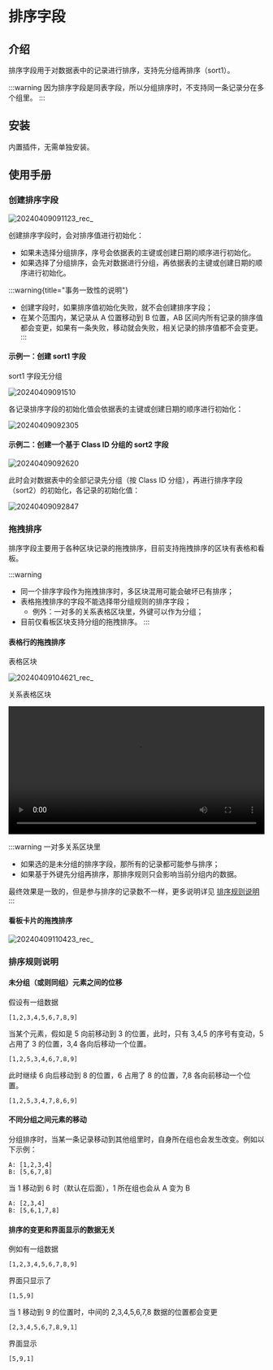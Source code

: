 # 排序字段

<PluginInfo name="field-sort"></PluginInfo>

## 介绍

排序字段用于对数据表中的记录进行排序，支持先分组再排序（sort1）。

:::warning
因为排序字段是同表字段，所以分组排序时，不支持同一条记录分在多个组里。
:::

## 安装

内置插件，无需单独安装。

## 使用手册

### 创建排序字段

![20240409091123_rec_](https://static-docs.nocobase.com/20240409091123_rec_.gif)

创建排序字段时，会对排序值进行初始化：

- 如果未选择分组排序，序号会依据表的主键或创建日期的顺序进行初始化。
- 如果选择了分组排序，会先对数据进行分组，再依据表的主键或创建日期的顺序进行初始化。

:::warning{title="事务一致性的说明"}
- 创建字段时，如果排序值初始化失败，就不会创建排序字段；
- 在某个范围内，某记录从 A 位置移动到 B 位置，AB 区间内所有记录的排序值都会变更，如果有一条失败，移动就会失败，相关记录的排序值都不会变更。
:::

#### 示例一：创建 sort1 字段

sort1 字段无分组

![20240409091510](https://static-docs.nocobase.com/20240409091510.png)

各记录排序字段的初始化值会依据表的主键或创建日期的顺序进行初始化：

![20240409092305](https://static-docs.nocobase.com/20240409092305.png)

#### 示例二：创建一个基于 Class ID 分组的 sort2 字段

![20240409092620](https://static-docs.nocobase.com/20240409092620.png)

此时会对数据表中的全部记录先分组（按 Class ID 分组），再进行排序字段（sort2）的初始化，各记录的初始化值：

![20240409092847](https://static-docs.nocobase.com/20240409092847.png)

### 拖拽排序

排序字段主要用于各种区块记录的拖拽排序，目前支持拖拽排序的区块有表格和看板。

:::warning
- 同一个排序字段作为拖拽排序时，多区块混用可能会破坏已有排序；
- 表格拖拽排序的字段不能选择带分组规则的排序字段；
  - 例外：一对多的关系表格区块里，外键可以作为分组；
- 目前仅看板区块支持分组的拖拽排序。
:::

#### 表格行的拖拽排序

表格区块

![20240409104621_rec_](https://static-docs.nocobase.com/20240409104621_rec_.gif)

关系表格区块

<video controls width="100%" src="https://nocobase-docs.oss-cn-beijing.aliyuncs.com/20240409111903_rec_.mp4" title="Title"></video>

:::warning
一对多关系区块里

- 如果选的是未分组的排序字段，那所有的记录都可能参与排序；
- 如果基于外键先分组再排序，那排序规则只会影响当前分组内的数据。

最终效果是一致的，但是参与排序的记录数不一样，更多说明详见 [排序规则说明](#排序规则说明)
:::

#### 看板卡片的拖拽排序

![20240409110423_rec_](https://static-docs.nocobase.com/20240409110423_rec_.gif)

### 排序规则说明

#### 未分组（或则同组）元素之间的位移

假设有一组数据

```
[1,2,3,4,5,6,7,8,9]
```

当某个元素，假如是 5 向前移动到 3 的位置，此时，只有 3,4,5 的序号有变动，5 占用了 3 的位置，3,4 各向后移动一个位置。

```
[1,2,5,3,4,6,7,8,9]
```

此时继续 6 向后移动到 8 的位置，6 占用了 8 的位置，7,8 各向前移动一个位置。

```
[1,2,5,3,4,7,8,6,9]
```

#### 不同分组之间元素的移动

分组排序时，当某一条记录移动到其他组里时，自身所在组也会发生改变。例如以下示例：

```
A: [1,2,3,4]
B: [5,6,7,8]
```

当 1 移动到 6 时（默认在后面），1 所在组也会从 A 变为 B

```
A: [2,3,4]
B: [5,6,1,7,8]
```

#### 排序的变更和界面显示的数据无关

例如有一组数据

```
[1,2,3,4,5,6,7,8,9]
```

界面只显示了

```
[1,5,9]
```

当 1 移动到 9 的位置时，中间的 2,3,4,5,6,7,8 数据的位置都会变更

```
[2,3,4,5,6,7,8,9,1]
```

界面显示

```
[5,9,1]
```